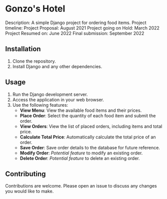 # Gonzo's Hotel

Description: A simple Django project for ordering food items.
Project timeline:
   Project Proposal: August 2021
   Project going on Hold: March 2022
   Project Resumed on: June 2022
   Final submission: September 2022
## Installation

1. Clone the repository.
2. Install Django and any other dependencies.

## Usage

1. Run the Django development server.
2. Access the application in your web browser.
3. Use the following features:
    - **View Menu**: View the available food items and their prices.
    - **Place Order**: Select the quantity of each food item and submit the order.
    - **View Orders**: View the list of placed orders, including items and total price.
    - **Calculate Total Price**: Automatically calculate the total price of an order.
    - **Save Order**: Save order details to the database for future reference.
    - **Modify Order**: *Potential feature* to modify an existing order.
    - **Delete Order**: *Potential feature* to delete an existing order.

## Contributing

Contributions are welcome. Please open an issue to discuss any changes you would like to make.

